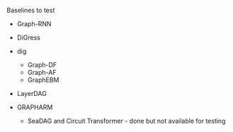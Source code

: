 

Baselines to test

- Graph-RNN
- DiGress
- dig
  - Graph-DF
  - Graph-AF
  - GraphEBM
- LayerDAG
- GRAPHARM


  - SeaDAG and Circuit Transformer - done but not available for testing 